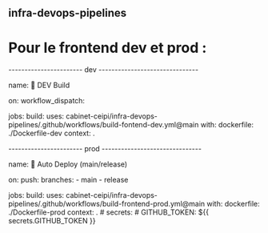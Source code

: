## infra-devops-pipelines

# Pour le frontend dev et prod :


----------------------- dev -------------------------------

name: 🚀 DEV Build

on:
  workflow_dispatch:

jobs:
  build:
    uses: cabinet-ceipi/infra-devops-pipelines/.github/workflows/build-fontend-dev.yml@main
    with:
      dockerfile: ./Dockerfile-dev
      context: .


----------------------- prod -------------------------------

name: 🚀 Auto Deploy (main/release)

on:
  push:
    branches:
      - main
      - release

jobs:
  build:
    uses: cabinet-ceipi/infra-devops-pipelines/.github/workflows/build-frontend-prod.yml@main
    with:
      dockerfile: ./Dockerfile-prod
      context: .
    # secrets:
    #   GITHUB_TOKEN: ${{ secrets.GITHUB_TOKEN }}
